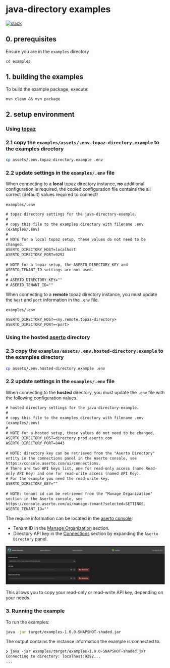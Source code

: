 # java-directory examples
[![slack](https://img.shields.io/badge/slack-Aserto%20Community-brightgreen)](https://asertocommunity.slack.com)


## 0. prerequisites 

Ensure you are in the `examples` directory

```
cd examples
```

## 1. building the examples

To build the example package, execute:

```
mvn clean && mvn package
```

## 2. setup environment

### Using [topaz](https://topaz.sh)

### 2.1 copy the `examples/assets/.env.topaz-directory.example` to the examples directory

```bash
cp assets/.env.topaz-directory.example .env
```

### 2.2 update settings in the `examples/.env` file


When connecting to a **local** topaz directory instance, **no** additional configuration is required, the copied configuration file contains the all correct (default) values required to connect!

`examples/.env`

```
# topaz directory settings for the java-directory-example.
#
# copy this file to the examples directory with filename .env (examples/.env)
# 
# NOTE for a local topaz setup, these values do not need to be changed.
ASERTO_DIRECTORY_HOST=localhost
ASERTO_DIRECTORY_PORT=9292

# NOTE for a topaz setup, the ASERTO_DIRECTORY_KEY and ASERTO_TENANT_ID settings are not used.
#
# ASERTO_DIRECTORY_KEY=""
# ASERTO_TENANT_ID=""
```

When connecting to a **remote** topaz directory instance, you must update the `host` and `port` information in the `.env` file.

`examples/.env`

```
ASERTO_DIRECTORY_HOST=<my.remote.topaz-directory>
ASERTO_DIRECTORY_PORT=<port>

```

### Using the hosted [aserto](https://console.aserto.com) directory 

### 2.3 copy the `examples/assets/.env.hosted-directory.example` to the examples directory

```bash
cp assets/.env.hosted-directory.example .env
```

### 2.2 update settings in the `examples/.env` file


When connecting to the **hosted** directory, you must update the `.env` file with the following configuration values.


```
# hosted directory settings for the java-directory-example.
#
# copy this file to the examples directory with filename .env (examples/.env)
#
# NOTE for a hosted setup, these values do not need to be changed.
ASERTO_DIRECTORY_HOST=directory.prod.aserto.com
ASERTO_DIRECTORY_PORT=8443

# NOTE: directory key can be retrieved from the "Aserto Directory" entity in the connections panel in the Aserto console, see https://console.aserto.com/ui/connections.
# There are two API keys list, one for read-only access (name Read-only API Key) and one for read-write access (named API Key). 
# For the example you need the read-write key.
ASERTO_DIRECTORY_KEY=""

# NOTE: tenant id can be retrieved from the "Manage Organization" section in the Aserto console, see https://console.aserto.com/ui/manage-tenant?selected=SETTINGS.
ASERTO_TENANT_ID=""
```

The require information can be located in the [aserto console](https://console.aserto.com/): 

* Tenant ID in the [Manage Organization](https://console.aserto.com/ui/manage-tenant?selected=SETTINGS) section.
* Directory API key in the [Connections](https://console.aserto.com/ui/connections) section by expanding the `Aserto Directory` panel.

![](./assets/directory-connection.png)

This allows you to copy your read-only or read-write API key, depending on your needs.


### 3. Running the example

To run the examples:

```bash
java -jar target/examples-1.0.0-SNAPSHOT-shaded.jar
```

The output contains the instance information the example is connected to.

```
❯ java -jar examples/target/examples-1.0.0-SNAPSHOT-shaded.jar
Connecting to directory: localhost:9292...
...
```
